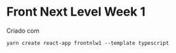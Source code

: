 # Front Next Level Week 1

Criado com 

```console
yarn create react-app frontnlw1 --template typescript
```